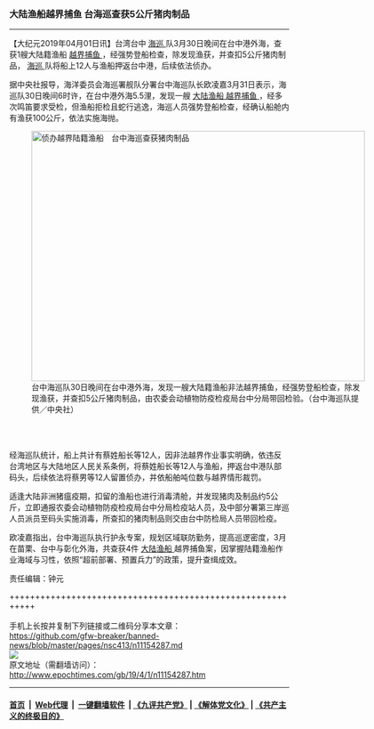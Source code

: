 ### 大陆渔船越界捕鱼 台海巡查获5公斤猪肉制品
------------------------

<p>
 【大纪元2019年04月01日讯】台湾台中
 <a href="http://www.epochtimes.com/gb/tag/%E6%B5%B7%E5%B7%A1.html">
  海巡
 </a>
 队3月30日晚间在台中港外海，查获1艘大陆籍渔船
 <a href="http://www.epochtimes.com/gb/tag/%E8%B6%8A%E7%95%8C%E6%8D%95%E9%B1%BC.html">
  越界捕鱼
 </a>
 ，经强势登船检查，除发现渔获，并查扣5公斤猪肉制品，
 <a href="http://www.epochtimes.com/gb/tag/%E6%B5%B7%E5%B7%A1.html">
  海巡
 </a>
 队将船上12人与渔船押返台中港，后续依法侦办。
</p>
<p>
 据中央社报导，海洋委员会海巡署舰队分署台中海巡队长欧凌嘉3月31日表示，海巡队30日晚间6时许，在台中港外海5.5浬，发现一艘
 <a href="http://www.epochtimes.com/gb/tag/%E5%A4%A7%E9%99%86%E6%B8%94%E8%88%B9.html">
  大陆渔船
 </a>
 <a href="http://www.epochtimes.com/gb/tag/%E8%B6%8A%E7%95%8C%E6%8D%95%E9%B1%BC.html">
  越界捕鱼
 </a>
 ，经多次鸣笛要求受检，但渔船拒检且蛇行逃逸，海巡人员强势登船检查，经确认船舱内有渔获100公斤，依法实施海抛。
</p>
<figure class="wp-caption aligncenter" id="attachment_11154318" style="width: 600px">
 <a href="http://i.epochtimes.com/assets/uploads/2019/04/1903312128532378.jpg">
  <img alt="侦办越界陆籍渔船　台中海巡查获猪肉制品" class="size-large wp-image-11154318" height="450" src="http://i.epochtimes.com/assets/uploads/2019/04/1903312128532378-600x450.jpg" title="侦办越界陆籍渔船　台中海巡查获猪肉制品" width="600"/>
 </a>
 <br/><figcaption class="wp-caption-text">
  台中海巡队30日晚间在台中港外海，发现一艘大陆籍渔船非法越界捕鱼，经强势登船检查，除发现渔获，并查扣5公斤猪肉制品，由农委会动植物防疫检疫局台中分局带回检验。（台中海巡队提供／中央社）
 </figcaption><br/>
</figure><br/>
<p>
 经海巡队统计，船上共计有蔡姓船长等12人，因非法越界作业事实明确，依违反台湾地区与大陆地区人民关系条例，将蔡姓船长等12人与渔船，押返台中港队部码头，后续依法将蔡男等12人留置侦办，并依船舶吨位数与越界情形裁罚。
</p>
<p>
 适逢大陆非洲猪瘟疫期，扣留的渔船也进行消毒清舱，并发现猪肉及制品约5公斤，立即通报农委会动植物防疫检疫局台中分局检疫站人员，及中部分署第三岸巡人员派员至码头实施消毒，所查扣的猪肉制品则交由台中防检局人员带回检疫。
</p>
<p>
 欧凌嘉指出，台中海巡队执行护永专案，规划区域联防勤务，提高巡逻密度，3月在苗栗、台中与彰化外海，共查获4件
 <a href="http://www.epochtimes.com/gb/tag/%E5%A4%A7%E9%99%86%E6%B8%94%E8%88%B9.html">
  大陆渔船
 </a>
 越界捕鱼案，因掌握陆籍渔船作业海域与习性，依照“超前部署、预置兵力”的政策，提升查缉成效。
</p>
<p>
 责任编辑：钟元
</p>

+++++++++++++++++++++++++++++++++++++++++++++++++++++++++++<br/><br/>
手机上长按并复制下列链接或二维码分享本文章：<br/>
https://github.com/gfw-breaker/banned-news/blob/master/pages/nsc413/n11154287.md <br/>
<a href='https://github.com/gfw-breaker/banned-news/blob/master/pages/nsc413/n11154287.md'><img src='https://github.com/gfw-breaker/banned-news/blob/master/pages/nsc413/n11154287.md.png'/></a> <br/>
原文地址（需翻墙访问）：http://www.epochtimes.com/gb/19/4/1/n11154287.htm


------------------------
#### [首页](https://github.com/gfw-breaker/banned-news/blob/master/README.md) &nbsp;|&nbsp; [Web代理](https://github.com/labour-camp/helloworld) &nbsp;|&nbsp; [一键翻墙软件](https://github.com/gfw-breaker/nogfw/blob/master/README.md) &nbsp;| [《九评共产党》](https://github.com/gfw-breaker/9ping.md/blob/master/README.md#九评之一评共产党是什么) | [《解体党文化》](https://github.com/gfw-breaker/jtdwh.md/blob/master/README.md) | [《共产主义的终极目的》](https://github.com/gfw-breaker/gczydzjmd.md/blob/master/README.md)

